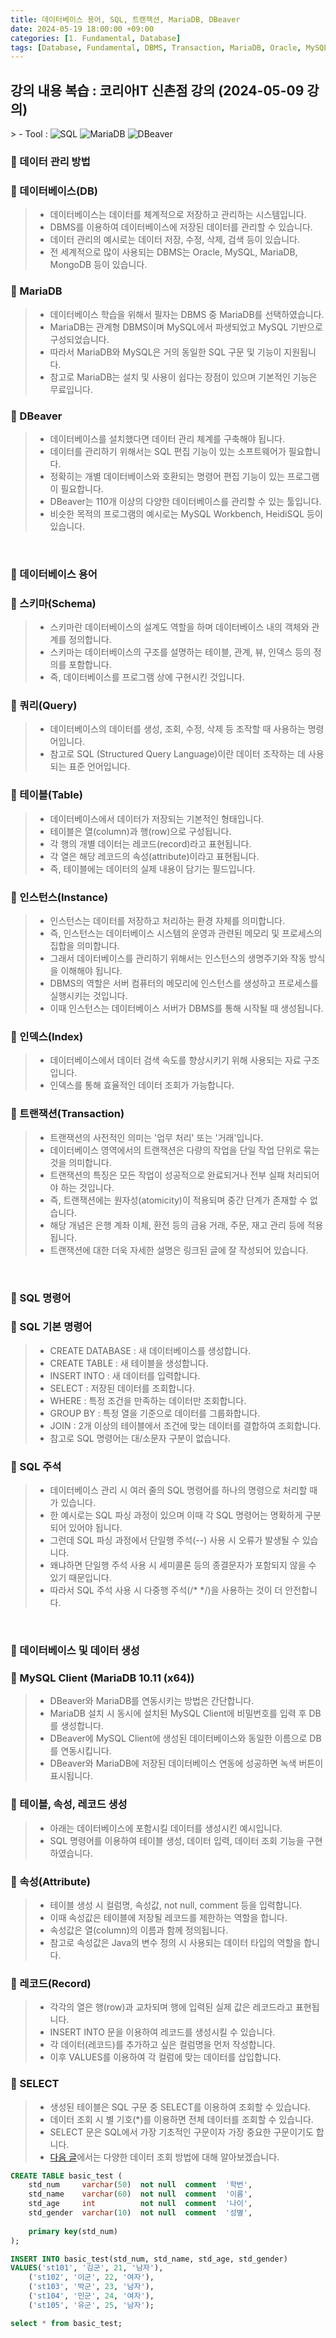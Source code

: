 ```yaml
---
title: 데이터베이스 용어, SQL, 트랜잭션, MariaDB, DBeaver
date: 2024-05-19 18:00:00 +09:00
categories: [1. Fundamental, Database]
tags: [Database, Fundamental, DBMS, Transaction, MariaDB, Oracle, MySQL, MongoDB, DBeaver, RDB, RDBMS]
---
```


<!-- 2024-05-16 글 작성 시작; 2024-05-19 페이지 호출 완료 -->
<h2>강의 내용 복습 : 코리아IT 신촌점 강의 (2024-05-09 강의)</h2>
> - Tool :  
<img alt="SQL" src="https://img.shields.io/badge/-SQL-336791?style=flat-square&logo=sqlite&logoColor=white" />
<img alt="MariaDB" src="https://img.shields.io/badge/-MariaDB-003545?style=flat-square&logo=mariadb&logoColor=white" />
<img alt="DBeaver" src="https://img.shields.io/badge/-DBeaver-372923?style=flat-square&logo=dbeaver&logoColor=white" />

<br>

### 🔔 데이터 관리 방법
### 📌 데이터베이스(DB)
> - 데이터베이스는 데이터를 체계적으로 저장하고 관리하는 시스템입니다.
> - DBMS를 이용하여 데이터베이스에 저장된 데이터를 관리할 수 있습니다.
> - 데이터 관리의 예시로는 데이터 저장, 수정, 삭제, 검색 등이 있습니다.
> - 전 세계적으로 많이 사용되는 DBMS는 Oracle, MySQL, MariaDB, MongoDB 등이 있습니다.

### 📌 MariaDB
> - 데이터베이스 학습을 위해서 필자는 DBMS 중 MariaDB를 선택하였습니다.
> - MariaDB는 관계형 DBMS이며 MySQL에서 파생되었고 MySQL 기반으로 구성되었습니다.
> - 따라서 MariaDB와 MySQL은 거의 동일한 SQL 구문 및 기능이 지원됩니다.
> - 참고로 MariaDB는 설치 및 사용이 쉽다는 장점이 있으며 기본적인 기능은 무료입니다.

### 📌 DBeaver
> - 데이터베이스를 설치했다면 데이터 관리 체계를 구축해야 됩니다.
> - 데이터를 관리하기 위해서는 SQL 편집 기능이 있는 소프트웨어가 필요합니다.
> - 정확히는 개별 데이터베이스와 호환되는 명령어 편집 기능이 있는 프로그램이 필요합니다.
> - DBeaver는 110개 이상의 다양한 데이터베이스를 관리할 수 있는 툴입니다.
> - 비슷한 목적의 프로그램의 예시로는 MySQL Workbench, HeidiSQL 등이 있습니다.

<br>

### 🔔 데이터베이스 용어
### 📌 스키마(Schema)
> - 스키마란 데이터베이스의 설계도 역할을 하며 데이터베이스 내의 객체와 관계를 정의합니다.
> - 스키마는 데이터베이스의 구조를 설명하는 테이블, 관계, 뷰, 인덱스 등의 정의를 포함합니다.
> - 즉, 데이터베이스를 프로그램 상에 구현시킨 것입니다.

### 📌 쿼리(Query)
> - 데이터베이스의 데이터를 생성, 조회, 수정, 삭제 등 조작할 때 사용하는 명령어입니다.
> - 참고로 SQL (Structured Query Language)이란 데이터 조작하는 데 사용되는 표준 언어입니다.

### 📌 테이블(Table)
> - 데이터베이스에서 데이터가 저장되는 기본적인 형태입니다.
> - 테이블은 열(column)과 행(row)으로 구성됩니다.
> - 각 행의 개별 데이터는 레코드(record)라고 표현됩니다.
> - 각 열은 해당 레코드의 속성(attribute)이라고 표현됩니다.
> - 즉, 테이블에는 데이터의 실제 내용이 담기는 필드입니다.

### 📌 인스턴스(Instance)
> - 인스턴스는 데이터를 저장하고 처리하는 환경 자체를 의미합니다.
> - 즉, 인스턴스는 데이터베이스 시스템의 운영과 관련된 메모리 및 프로세스의 집합을 의미합니다.
> - 그래서 데이터베이스를 관리하기 위해서는 인스턴스의 생명주기와 작동 방식을 이해해야 됩니다.
> - DBMS의 역할은 서버 컴퓨터의 메모리에 인스턴스를 생성하고 프로세스를 실행시키는 것입니다.
> - 이때 인스턴스는 데이터베이스 서버가 DBMS를 통해 시작될 때 생성됩니다.

### 📌 인덱스(Index)
> - 데이터베이스에서 데이터 검색 속도를 향상시키기 위해 사용되는 자료 구조입니다.
> - 인덱스를 통해 효율적인 데이터 조회가 가능합니다.

### 📌 트랜잭션(Transaction)
> - 트랜잭션의 사전적인 의미는 '업무 처리' 또는 '거래'입니다.
> - 데이터베이스 영역에서의 트랜잭션은 다량의 작업을 단일 작업 단위로 묶는 것을 의미합니다.
> - 트랜잭션의 특징은 모든 작업이 성공적으로 완료되거나 전부 실패 처리되어야 하는 것입니다.
> - 즉, 트랜잭션에는 원자성(atomicity)이 적용되며 중간 단계가 존재할 수 없습니다.
> - 해당 개념은 은행 계좌 이체, 환전 등의 금융 거래, 주문, 재고 관리 등에 적용됩니다.
> - 트랜잭션에 대한 더욱 자세한 설명은 링크된 글에 잘 작성되어 있습니다.

<br>

### 🔔 SQL 명령어
### 📌 SQL 기본 명령어
> - CREATE DATABASE : 새 데이터베이스를 생성합니다.
> - CREATE TABLE : 새 테이블을 생성합니다.
> - INSERT INTO : 새 데이터를 입력합니다.
> - SELECT : 저장된 데이터를 조회합니다.
> - WHERE : 특정 조건을 만족하는 데이터만 조회합니다.
> - GROUP BY : 특정 열을 기준으로 데이터를 그룹화합니다.
> - JOIN : 2개 이상의 테이블에서 조건에 맞는 데이터를 결합하여 조회합니다.
> - 참고로 SQL 명령어는 대/소문자 구분이 없습니다.

### 📌 SQL 주석
> - 데이터베이스 관리 시 여러 줄의 SQL 명령어를 하나의 명령으로 처리할 때가 있습니다.
> - 한 예시로는 SQL 파싱 과정이 있으며 이때 각 SQL 명령어는 명확하게 구분되어 있어야 됩니다.
> - 그런데 SQL 파싱 과정에서 단일행 주석(--) 사용 시 오류가 발생될 수 있습니다.
> - 왜냐하면 단일행 주석 사용 시 세미콜론 등의 종결문자가 포함되지 않을 수 있기 때문입니다.
> - 따라서 SQL 주석 사용 시 다중행 주석(/* */)을 사용하는 것이 더 안전합니다.

<br>

### 🔔 데이터베이스 및 데이터 생성
### 📌 MySQL Client (MariaDB 10.11 (x64))
> - DBeaver와 MariaDB를 연동시키는 방법은 간단합니다.
> - MariaDB 설치 시 동시에 설치된 MySQL Client에 비밀번호를 입력 후 DB를 생성합니다.
> - DBeaver에 MySQL Client에 생성된 데이터베이스와 동일한 이름으로 DB를 연동시킵니다.
> - DBeaver와 MariaDB에 저장된 데이터베이스 연동에 성공하면 녹색 버튼이 표시됩니다.

### 📌 테이블, 속성, 레코드 생성
> - 아래는 데이터베이스에 포함시킬 데이터를 생성시킨 예시입니다.
> - SQL 명령어를 이용하여 테이블 생성, 데이터 입력, 데이터 조회 기능을 구현하였습니다.

### 📌 속성(Attribute)
> - 테이블 생성 시 컬럼명, 속성값, not null, comment 등을 입력합니다.
> - 이때 속성값은 테이블에 저장될 레코드를 제한하는 역할을 합니다.
> - 속성값은 열(column)의 이름과 함께 정의됩니다.
> - 참고로 속성값은 Java의 변수 정의 시 사용되는 데이터 타입의 역할을 합니다.

### 📌 레코드(Record)
> - 각각의 열은 행(row)과 교차되며 행에 입력된 실제 값은 레코드라고 표현됩니다.
> - INSERT INTO 문을 이용하여 레코드를 생성시킬 수 있습니다.
> - 각 데이터(레코드)를 추가하고 싶은 컬럼명을 먼저 작성합니다.
> - 이후 VALUES를 이용하여 각 컬럼에 맞는 데이터를 삽입합니다.

### 📌 SELECT
> - 생성된 테이블은 SQL 구문 중 SELECT를 이용하여 조회할 수 있습니다.
> - 데이터 조회 시 별 기호(*)를 이용하면 전체 데이터를 조회할 수 있습니다.
> - SELECT 문은 SQL에서 가장 기초적인 구문이자 가장 중요한 구문이기도 합니다.
> - <a href="https://kim-src.github.io/">다음 글</a>에서는 다양한 데이터 조회 방법에 대해 알아보겠습니다.

``` sql
CREATE TABLE basic_test (
	std_num		varchar(50)  not null  comment  '학번',
	std_name	varchar(60)  not null  comment  '이름',
	std_age		int			 not null  comment  '나이',
	std_gender	varchar(10)  not null  comment  '성별',
	
	primary key(std_num)
);

INSERT INTO basic_test(std_num, std_name, std_age, std_gender)
VALUES('st101', '김군', 21, '남자'),
	('st102', '이군', 22, '여자'),
	('st103', '박군', 23, '남자'),
	('st104', '민군', 24, '여자'),
	('st105', '유군', 25, '남자');

select * from basic_test;
```

<br>
<br>
<br>
